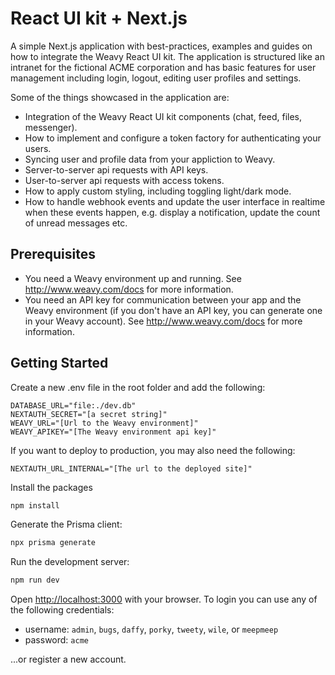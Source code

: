 # React UI kit + Next.js

A simple Next.js application with best-practices, examples and guides on how to integrate the Weavy React UI kit. The application is structured like an intranet for the fictional ACME corporation and has basic features for user management including login, logout, editing user profiles and settings.

Some of the things showcased in the application are:

* Integration of the Weavy React UI kit components (chat, feed, files, messenger).
* How to implement and configure a token factory for authenticating your users.
* Syncing user and profile data from your appliction to Weavy.
* Server-to-server api requests with API keys.
* User-to-server api requests with access tokens.
* How to apply custom styling, including toggling light/dark mode.
* How to handle webhook events and update the user interface in realtime when these events happen, e.g. display a notification, update the count of unread messages etc.

## Prerequisites

* You need a Weavy environment up and running. See http://www.weavy.com/docs for more information.
* You need an API key for communication between your app and the Weavy environment (if you don't have an API key, you can generate one in your Weavy account). See http://www.weavy.com/docs for more information.

## Getting Started

Create a new .env file in the root folder and add the following:

```
DATABASE_URL="file:./dev.db"
NEXTAUTH_SECRET="[a secret string]"
WEAVY_URL="[Url to the Weavy environment]"
WEAVY_APIKEY="[The Weavy environment api key]"
```

If you want to deploy to production, you may also need the following:

```
NEXTAUTH_URL_INTERNAL="[The url to the deployed site]"
```

Install the packages
```bash
npm install
```

Generate the Prisma client:
```bash
npx prisma generate
```


Run the development server:

```bash
npm run dev
```

Open [http://localhost:3000](http://localhost:3000) with your browser. To login you can use any of the following credentials:
  
  - username: `admin`, `bugs`, `daffy`, `porky`, `tweety`, `wile`, or `meepmeep`
  - password: `acme`

...or register a new account.


